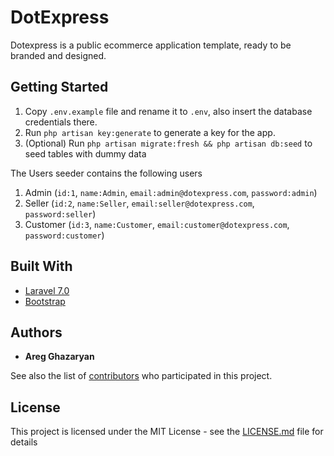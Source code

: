 
# DotExpress

Dotexpress is a public ecommerce application template, ready to be branded and designed.

## Getting Started

1. Copy `.env.example` file and rename it to `.env`, also insert the database credentials there.
2. Run `php artisan key:generate` to generate a key for the app. 
3. (Optional) Run `php artisan migrate:fresh && php artisan db:seed` to seed tables with dummy data

The Users seeder contains the following users 

1. Admin (`id:1`, `name:Admin`, `email:admin@dotexpress.com`, `password:admin`)
2. Seller (`id:2`, `name:Seller`, `email:seller@dotexpress.com`, `password:seller`)
3. Customer (`id:3`, `name:Customer`, `email:customer@dotexpress.com`, `password:customer`)

## Built With

* [Laravel 7.0](https://laravel.com)
* [Bootstrap](https://getbootstrap.com/)

## Authors

* **Areg Ghazaryan**

See also the list of [contributors](https://github.com/AregGhazaryan/dotexpress/contributors) who participated in this project.

## License

This project is licensed under the MIT License - see the [LICENSE.md](LICENSE.md) file for details



